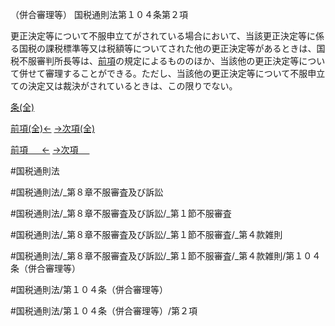 （併合審理等）
国税通則法第１０４条第２項

更正決定等について不服申立てがされている場合において、当該更正決定等に係る国税の課税標準等又は税額等についてされた他の更正決定等があるときは、国税不服審判所長等は、[前項](国税通則法＿＿＿＿＿第１０４条第１項)の規定によるもののほか、当該他の更正決定等について併せて審理することができる。ただし、当該他の更正決定等について不服申立ての決定又は裁決がされているときは、この限りでない。

[条(全)](国税通則法＿＿＿＿＿第１０４条_.md)

[前項(全)←](国税通則法＿＿＿＿＿第１０４条第１項_.md)    [→次項(全)](国税通則法＿＿＿＿＿第１０４条第３項_.md)

[前項 　 ←](国税通則法＿＿＿＿＿第１０４条第１項.md)    [→次項 　 ](国税通則法＿＿＿＿＿第１０４条第３項.md)



#国税通則法

#国税通則法/_第８章不服審査及び訴訟

#国税通則法/_第８章不服審査及び訴訟/_第１節不服審査

#国税通則法/_第８章不服審査及び訴訟/_第１節不服審査/_第４款雑則

#国税通則法/_第８章不服審査及び訴訟/_第１節不服審査/_第４款雑則/第１０４条（併合審理等）

#国税通則法/第１０４条（併合審理等）

#国税通則法/第１０４条（併合審理等）/第２項

